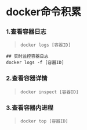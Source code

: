 # docker命令积累

### 1.查看容器日志

> `docker logs [容器ID]`

    ## 实时监控容器日志
    docker logs -f [容器ID]


### 2.查看容器详情

> `docker inspect [容器ID]`


### 3.查看容器内进程

> `docker top [容器ID]`
